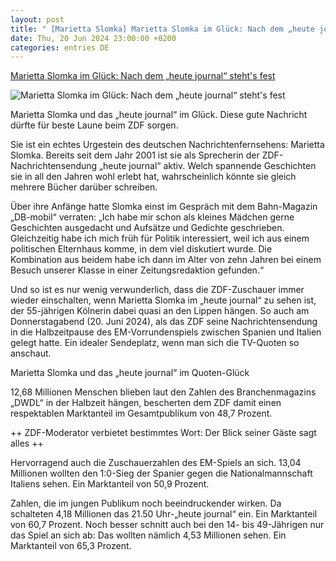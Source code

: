 ```yaml
---
layout: post
title: " [Marietta Slomka] Marietta Slomka im Glück: Nach dem „heute journal“ steht's fest"
date: Thu, 20 Jun 2024 23:00:00 +0200
categories: entries DE
---
```

[Marietta Slomka im Glück: Nach dem „heute journal“ steht's fest](https://www.derwesten.de/panorama/promi-tv/marietta-slomka-heute-journal-quote-zdf-em-2024-id301016337.html)

![Marietta Slomka im Glück: Nach dem „heute journal“ steht's fest](https://www.derwesten.de/wp-content/uploads/sites/8/2024/06/marietta-slomka-e1718956796701.jpg)

Marietta Slomka und das „heute journal“ im Glück. Diese gute Nachricht dürfte für beste Laune beim ZDF sorgen.

Sie ist ein echtes Urgestein des deutschen Nachrichtenfernsehens: Marietta Slomka. Bereits seit dem Jahr 2001 ist sie als Sprecherin der ZDF-Nachrichtensendung „heute journal“ aktiv. Welch spannende Geschichten sie in all den Jahren wohl erlebt hat, wahrscheinlich könnte sie gleich mehrere Bücher darüber schreiben.

Über ihre Anfänge hatte Slomka einst im Gespräch mit dem Bahn-Magazin „DB-mobil“ verraten: „Ich habe mir schon als kleines Mädchen gerne Geschichten ausgedacht und Aufsätze und Gedichte geschrieben. Gleichzeitig habe ich mich früh für Politik interessiert, weil ich aus einem politischen Elternhaus komme, in dem viel diskutiert wurde. Die Kombination aus beidem habe ich dann im Alter von zehn Jahren bei einem Besuch unserer Klasse in einer Zeitungsredaktion gefunden.“

Und so ist es nur wenig verwunderlich, dass die ZDF-Zuschauer immer wieder einschalten, wenn Marietta Slomka im „heute journal“ zu sehen ist, der 55-jährigen Kölnerin dabei quasi an den Lippen hängen. So auch am Donnerstagabend (20. Juni 2024), als das ZDF seine Nachrichtensendung in die Halbzeitpause des EM-Vorrundenspiels zwischen Spanien und Italien gelegt hatte. Ein idealer Sendeplatz, wenn man sich die TV-Quoten so anschaut.

Marietta Slomka und das „heute journal“ im Quoten-Glück

12,68 Millionen Menschen blieben laut den Zahlen des Branchenmagazins „DWDL“ in der Halbzeit hängen, bescherten dem ZDF damit einen respektablen Marktanteil im Gesamtpublikum von 48,7 Prozent.

++ ZDF-Moderator verbietet bestimmtes Wort: Der Blick seiner Gäste sagt alles ++

Hervorragend auch die Zuschauerzahlen des EM-Spiels an sich. 13,04 Millionen wollten den 1:0-Sieg der Spanier gegen die Nationalmannschaft Italiens sehen. Ein Marktanteil von 50,9 Prozent.

Zahlen, die im jungen Publikum noch beeindruckender wirken. Da schalteten 4,18 Millionen das 21.50 Uhr-„heute journal“ ein. Ein Marktanteil von 60,7 Prozent. Noch besser schnitt auch bei den 14- bis 49-Jährigen nur das Spiel an sich ab: Das wollten nämlich 4,53 Millionen sehen. Ein Marktanteil von 65,3 Prozent.

